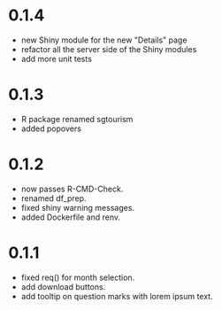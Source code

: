 # 0.1.4
- new Shiny module for the new "Details" page
- refactor all the server side of the Shiny modules
- add more unit tests

# 0.1.3
- R package renamed sgtourism
- added popovers

# 0.1.2
- now passes R-CMD-Check.
- renamed df_prep.
- fixed shiny warning messages.
- added Dockerfile and renv.

# 0.1.1
- fixed req() for month selection.
- add download buttons.
- add tooltip on question marks with lorem ipsum text.
